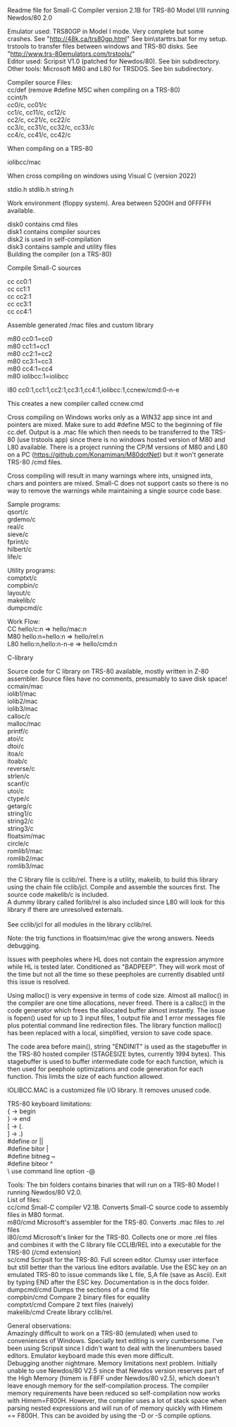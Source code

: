 Readme file for Small-C Compiler version 2.1B for TRS-80 Model I/III running Newdos/80 2.0

Emulator used: TRS80GP in Model I mode. Very complete but some crashes. See "http://48k.ca/trs80gp.html"
See bin\starttrs.bat for my setup.
<br>
trstools to transfer files between windows and TRS-80 disks. See "http://www.trs-80emulators.com/trstools/"
<br>
Editor used: Scripsit V1.0 (patched for Newdos/80). See bin subdirectory.
<br>
Other tools: Microsoft M80 and L80 for TRSDOS. See bin subdirectory.

 
Compiler source Files:
<br>
cc/def	(remove #define MSC when compiling on a TRS-80)
<br>
ccint/h
<br>
cc0/c, cc01/c
<br>
cc1/c, cc11/c, cc12/c
<br>
cc2/c, cc21/c, cc22/c
<br>
cc3/c, cc31/c, cc32/c, cc33/c
<br>
cc4/c, cc41/c, cc42/c
<br>

When compiling on a TRS-80

iolibcc/mac

When cross compiling on windows using Visual C (version 2022)

stdio.h
stdlib.h
string.h

Work environment (floppy system). Area between 5200H and 0FFFFH available.

disk0 contains cmd files
<br>
disk1 contains compiler sources
<br>
disk2 is used in self-compilation
<br>
disk3 contains sample and utility files
<br>
Building the compiler (on a TRS-80)

Compile Small-C sources

cc cc0:1
<br>
cc cc1:1
<br>
cc cc2:1
<br>
cc cc3:1
<br>
cc cc4:1
<br>

Assemble generated /mac files and custom library

m80 cc0:1=cc0
<br>
m80 cc1:1=cc1
<br>
m80 cc2:1=cc2
<br>
m80 cc3:1=cc3
<br>
m80 cc4:1=cc4
<br>
m80 iolibcc:1=iolibcc
<br>

l80 cc0:1,cc1:1,cc2:1,cc3:1,cc4:1,iolibcc:1,ccnew/cmd:0-n-e

This creates a new compiler called ccnew.cmd


Cross compiling on Windows works only as a WIN32 app since int and pointers are mixed.
Make sure to add #define MSC to the beginning of file cc.def.
Output is a .mac file which then needs to be transferred to the TRS-80 (use trstools app)
since there is no windows hosted version of M80 and L80 available.
There is a project running the CP/M versions of M80 and L80 on a PC
(https://github.com/Konamiman/M80dotNet) but it won't generate TRS-80 /cmd files.

Cross compiling will result in many warnings where ints, unsigned ints, chars and
pointers are mixed. Small-C does not support casts so there is no way to remove
the warnings while maintaining a single source code base.



Sample programs:
<br>
	qsort/c
<br>
	grdemo/c
<br>
	real/c
<br>
	sieve/c
<br>
	fprint/c
<br>
	hilbert/c
<br>
	life/c

Utility programs:
<br>
comptxt/c
<br>
compbin/c
<br>
layout/c
<br>
makelib/c
<br>
dumpcmd/c


Work Flow:
<br>
CC hello/c:n		=> hello/mac:n
<br>
M80 hello:n=hello:n	=> hello/rel:n
<br>
L80 hello:n,hello:n-n-e	=> hello/cmd:n

C-library

Source code for C library on TRS-80 available, mostly written in Z-80 assembler.
Source files have no comments, presumably to save disk space!
<br>
ccmain/mac
<br>
iolib1/mac
<br>
iolib2/mac
<br>
iolib3/mac
<br>
calloc/c
<br>
malloc/mac
<br>
printf/c
<br>
atoi/c
<br>
dtoi/c
<br>
itoa/c
<br>
itoab/c
<br>
reverse/c
<br>
strlen/c
<br>
scanf/c
<br>
utoi/c
<br>
ctype/c
<br>
getarg/c
<br>
string1/c
<br>
string2/c
<br>
string3/c
<br>
floatsim/mac
<br>
circle/c
<br>
romlib1/mac
<br>
romlib2/mac
<br>
romlib3/mac


the C library file is cclib/rel. There is a utility, makelib, to build this library using
the chain file cclib/jcl. Compile and assemble the sources first. The source code makelib/c
is included.
<br>
A dummy library called forlib/rel is also included since L80 will look for this library
if there are unresolved externals.
<br>
<br>
See cclib/jcl for all modules in the library cclib/rel.
<br>

Note: the trig functions in floatsim/mac give the wrong answers. Needs debugging.

Issues with peepholes where HL does not contain the expression anymore while HL is tested later.
Conditioned as "BADPEEP". They will work most of the time but not all the time so these
peepholes are currently disabled until this issue is resolved.

Using malloc() is very expensive in terms of code size. Almost all malloc() in the compiler are one time allocations, never freed. There is a calloc() in the code generator which frees the allocated buffer almost instantly. The issue is fopen() used for up to 3 input files, 1 output file and 1 error messages file plus potential
command line redirection files. The library function malloc() has been replaced with a local, simplified, version to save code space.

The code area before main(), string "ENDINIT" is used as the stagebuffer in the TRS-80 hosted compiler (STAGESIZE bytes, currently 1994 bytes). This stagebuffer is used to buffer intermediate code for each function, which is then used for peephole optimizations and code generation for each function. This limits the size of each function allowed.

IOLIBCC.MAC is a customized file I/O library. It removes unused code.

TRS-80 keyboard limitations:
<br>
	{		-> begin
<br>
	}		-> end
<br>
	[		-> (.
<br>
	]		-> .)
<br>
	#define or ||
<br>
	#define bitor |
<br>
	#define bitneg ~
<br>
	#define biteor ^
<br>
	\ use command line option -@

Tools:
The bin folders contains binaries that will run on a TRS-80 Model I running Newdos/80 V2.0.
<br>
List of files:
<br>
cc/cmd			Small-C compiler V2.1B. Converts Small-C source code to assembly files
				in M80 format.
<br>
m80/cmd			Microsoft's assembler for the TRS-80. Converts .mac files to .rel files
<br>
l80/cmd			Microsoft's linker for the TRS-80. Collects one or more .rel files and
				combines it with the C library file CCLIB/REL into a executable for
				the TRS-80 (/cmd extension)
<br>
sc/cmd			Scripsit for the TRS-80. Full screen editor. Clumsy user interface but still
				better than the various line editors available. Use the ESC key on an emulated
				TRS-80 to issue commands like L file, S,A file (save as Ascii). Exit by typing
				END after the ESC key. Documentation is in the docs folder.
<br>
dumpcmd/cmd		Dumps the sections of a cmd file
<br>
compbin/cmd		Compare 2 binary files for equality
<br>
comptxt/cmd		Compare 2 text files (naively)
<br>
makelib/cmd		Create library cclib/rel.


General observations:
<br>
Amazingly difficult to work on a TRS-80 (emulated) when used to conveniences of Windows.
Specially text editing is very cumbersome. I've been using Scripsit since I didn't want to deal
with the linenumbers based editors. Emulator keyboard made this even more difficult.
<br>
Debugging another nightmare. Memory limitations next problem. Initially unable to use Newdos/80 V2.5
since that Newdos version reserves part of the High Memory (himem is F8FF under Newdos/80 v2.5), which doesn't leave enough memory
for the self-compilation process. The compiler memory requirements have been reduced so self-compilation now works with Himem=F800H.
However, the compiler uses a lot of stack space when parsing nested expressions and will run of of memory quickly with Himem == F800H. This can be avoided by using the -D or -S compile options.


